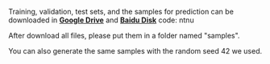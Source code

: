 Training, validation, test sets, and the samples for prediction can be downloaded in **[Google Drive](https://drive.google.com/drive/folders/1Htr4jgtJyRT24VSbVbg2jED7kXAYUGqV?usp=drive_link)** and **[Baidu Disk](https://pan.baidu.com/s/1G6ktXC-EKGUVdvJJ-2xWkw)** code: ntnu  

After download all files, please put them in a folder named "samples".

You can also generate the same samples with the random seed 42 we used.
